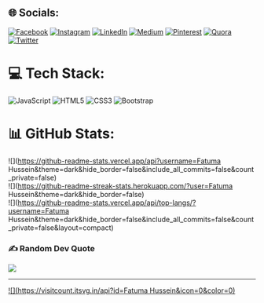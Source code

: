 
## 🌐 Socials:
[![Facebook](https://img.shields.io/badge/Facebook-%231877F2.svg?logo=Facebook&logoColor=white)](https://facebook.com/fartun.hussein.79656) [![Instagram](https://img.shields.io/badge/Instagram-%23E4405F.svg?logo=Instagram&logoColor=white)](https://instagram.com/fartun_hh) [![LinkedIn](https://img.shields.io/badge/LinkedIn-%230077B5.svg?logo=linkedin&logoColor=white)](https://linkedin.com/in/fatuma-hussein-48149917b) [![Medium](https://img.shields.io/badge/Medium-12100E?logo=medium&logoColor=white)](https://medium.com/@@fartunhussein346) [![Pinterest](https://img.shields.io/badge/Pinterest-%23E60023.svg?logo=Pinterest&logoColor=white)](https://pinterest.com/fartunhussein346) [![Quora](https://img.shields.io/badge/Quora-%23B92B27.svg?logo=Quora&logoColor=white)](https://quora.com/profile/Fartun-Hussein-4) [![Twitter](https://img.shields.io/badge/Twitter-%231DA1F2.svg?logo=Twitter&logoColor=white)](https://twitter.com/@FatmaHussein200) 

# 💻 Tech Stack:
![JavaScript](https://img.shields.io/badge/javascript-%23323330.svg?style=for-the-badge&logo=javascript&logoColor=%23F7DF1E) ![HTML5](https://img.shields.io/badge/html5-%23E34F26.svg?style=for-the-badge&logo=html5&logoColor=white) ![CSS3](https://img.shields.io/badge/css3-%231572B6.svg?style=for-the-badge&logo=css3&logoColor=white) ![Bootstrap](https://img.shields.io/badge/bootstrap-%23563D7C.svg?style=for-the-badge&logo=bootstrap&logoColor=white)
# 📊 GitHub Stats:
![](https://github-readme-stats.vercel.app/api?username=Fatuma Hussein&theme=dark&hide_border=false&include_all_commits=false&count_private=false)<br/>
![](https://github-readme-streak-stats.herokuapp.com/?user=Fatuma Hussein&theme=dark&hide_border=false)<br/>
![](https://github-readme-stats.vercel.app/api/top-langs/?username=Fatuma Hussein&theme=dark&hide_border=false&include_all_commits=false&count_private=false&layout=compact)

### ✍️ Random Dev Quote
![](https://quotes-github-readme.vercel.app/api?type=horizontal&theme=radical)

---
[![](https://visitcount.itsvg.in/api?id=Fatuma Hussein&icon=0&color=0)](https://visitcount.itsvg.in)

<!-- Proudly created with GPRM ( https://gprm.itsvg.in ) -->

